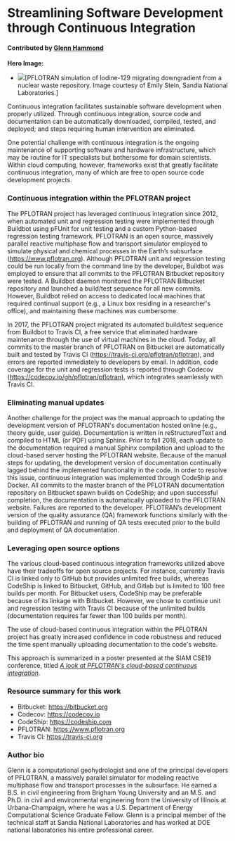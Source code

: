 # Streamlining Software Development through Continuous Integration

#### Contributed by [Glenn Hammond](https://github.com/ghammond86 "Glenn Hammond's Github.io Profile")

**Hero Image:**
- <img src="https://github.com/betterscientificsoftware/images/raw/master/Blog_0419_SDwithCI.png" />[PFLOTRAN simulation of Iodine-129 migrating downgradient from a nuclear waste repository.  Image courtesy of Emily Stein, Sandia National Laboratories.]


Continuous integration facilitates sustainable software development when properly utilized.  Through continuous integration, source code and documentation can be automatically downloaded, compiled, tested, and deployed; and steps requiring human intervention are eliminated.  

One potential challenge with continuous integration is the ongoing maintenance of supporting software and hardware infrastructure, which may be routine for IT specialists but bothersome for domain scientists. Within cloud computing, however, frameworks exist that greatly facilitate continuous integration, many of which are free to open source code development projects.

### Continuous integration within the PFLOTRAN project

The PFLOTRAN project has leveraged continuous integration since 2012, when automated unit and regression testing were implemented through Buildbot using pFUnit for unit testing and a custom Python-based regression testing framework.  PFLOTRAN is an open source, massively parallel reactive multiphase flow and transport simulator employed to simulate physical and chemical processes in the Earth’s subsurface (https://www.pflotran.org).  Although PFLOTRAN unit and regression testing could be run locally from the command line by the developer, Buildbot was employed to ensure that all commits to the PFLOTRAN Bitbucket repository were tested.  A Buildbot daemon monitored the PFLOTRAN Bitbucket repository and launched a build/test sequence for all new commits.  However, Buildbot relied on access to dedicated local machines that required continual support (e.g., a Linux box residing in a researcher's office), and maintaining these machines was cumbersome.

In 2017, the PFLOTRAN project migrated its automated build/test sequence from Buildbot to Travis CI, a free service that eliminated hardware maintenance through the use of virtual machines in the cloud.  Today, all commits to the master branch of PFLOTRAN on Bitbucket are automatically built and tested by Travis CI (https://travis-ci.org/pflotran/pflotran), and errors are reported immediately to developers by email.  In addition, code coverage for the unit and regression tests is reported through Codecov (https://codecov.io/gh/pflotran/pflotran), which integrates seamlessly with Travis CI.  

### Eliminating manual updates

Another challenge for the project was the manual approach to updating the development version of PFLOTRAN's documentation hosted online (e.g., theory guide, user guide).  Documentation is written in reStructuredText and compiled to HTML (or PDF) using Sphinx.  Prior to fall 2018, each update to the documentation required a manual Sphinx compilation and upload to the cloud-based server hosting the PFLOTRAN website.  Because of the manual steps for updating, the development version of documentation continually lagged behind the implemented functionality in the code.  In order to resolve this issue, continuous integration was implemented through CodeShip and Docker.  All commits to the master branch of the PFLOTRAN documentation repository on Bitbucket spawn builds on CodeShip; and upon successful completion, the documentation is automatically uploaded to the PFLOTRAN website.  Failures are reported to the developer.  PFLOTRAN’s development version of the quality assurance (QA) framework functions similarly with the building of PFLOTRAN and running of QA tests executed prior to the build and deployment of QA documentation.

### Leveraging open source options

The various cloud-based continuous integration frameworks utilized above have their tradeoffs for open source projects.  For instance, currently Travis CI is linked only to GitHub but provides unlimited free builds, whereas CodeShip is linked to Bitbucket, GitHub, and Gitlab but is limited to 100 free builds per month.  For Bitbucket users, CodeShip may be preferable because of its linkage with Bitbucket.  However, we chose to continue unit and regression testing with Travis CI because of the unlimited builds (documentation requires far fewer than 100 builds per month).

The use of cloud-based continuous integration within the PFLOTRAN project has greatly increased confidence in code robustness and reduced the time spent manually uploading documentation to the code's website.

This approach is summarized in a poster presented at the SIAM CSE19 conference, titled 
<a href="https://doi.org/10.6084/m9.figshare.7761950.v1">_A look at PFLOTRAN's cloud-based continuous integration_</a>.

### Resource summary for this work

* Bitbucket: https://bitbucket.org 
* Codecov: https://codecov.io
* CodeShip: https://codeship.com
* PFLOTRAN: https://www.pflotran.org
* Travis CI: https://travis-ci.org

### Author bio

Glenn is a computational geohydrologist and one of the principal developers of PFLOTRAN, a massively parallel simulator for modeling reactive multiphase flow and transport processes in the subsurface.  He earned a B.S. in civil engineering from Brigham Young University and an M.S. and Ph.D. in civil and environmental engineering from the University of Illinois at Urbana-Champaign, where he was a U.S. Department of Energy Computational Science Graduate Fellow.  Glenn is a principal member of the technical staff at Sandia National Laboratories and has worked at DOE national laboratories his entire professional career.



<!---
Publish: preview
Categories: reliability
Topics: testing, continuous integration testing
Tags: bssw-blog-article
Level: 2
Prerequisites: default
Aggregate: none
--->

